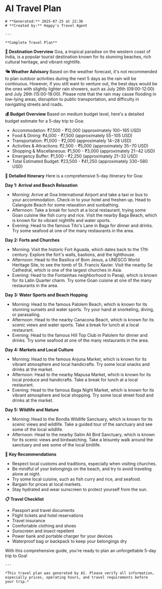 # AI Travel Plan

    # **Generated:** 2025-07-25 at 22:36  
    # **Created by:** Happy's Travel Agent

    ---

    **Complete Travel Plan**

**📍 Destination Overview**
Goa, a tropical paradise on the western coast of India, is a popular tourist destination known for its stunning beaches, rich cultural heritage, and vibrant nightlife.

**🌤️ Weather Advisory**
Based on the weather forecast, it's not recommended to plan outdoor activities during the next 5 days as the rain will be continuous. However, if you still want to venture out, the best days would be the ones with slightly lighter rain showers, such as July 26th (09:00-12:00) and July 26th (15:00-18:00). Please note that the rain may cause flooding in low-lying areas, disruption to public transportation, and difficulty in navigating streets and roads.

**💰 Budget Overview**
Based on medium budget level, here's a detailed budget estimate for a 5-day trip to Goa:

* Accommodation: ₹7,500 - ₹12,000 (approximately $100-$165 USD)
* Food & Dining: ₹4,000 - ₹7,500 (approximately $55-$105 USD)
* Transportation: ₹1,000 - ₹2,000 (approximately $14-$28 USD)
* Activities & Attractions: ₹2,500 - ₹5,000 (approximately $35-$70 USD)
* Shopping & Miscellaneous: ₹1,500 - ₹3,000 (approximately $21-$42 USD)
* Emergency Buffer: ₹1,500 - ₹2,250 (approximately $21-$32 USD)
* Total Estimated Budget: ₹23,500 - ₹41,250 (approximately $330-$580 USD)

**📅 Detailed Itinerary**
Here is a comprehensive 5-day itinerary for Goa:

**Day 1: Arrival and Beach Relaxation**

* Morning: Arrive at Goa International Airport and take a taxi or bus to your accommodation. Check-in to your hotel and freshen up. Head to Calangute Beach for some relaxation and sunbathing.
* Afternoon: Take a break for lunch at a local restaurant, trying some Goan cuisine like fish curry and rice. Visit the nearby Baga Beach, which is known for its vibrant nightlife and water sports.
* Evening: Head to the famous Tito's Lane in Baga for dinner and drinks. Try some seafood at one of the many restaurants in the area.

**Day 2: Forts and Churches**

* Morning: Visit the historic Fort Aguada, which dates back to the 17th century. Explore the fort's walls, bastions, and the lighthouse.
* Afternoon: Head to the Basilica of Bom Jesus, a UNESCO World Heritage Site, to see the tomb of St. Francis Xavier. Visit the nearby Se Cathedral, which is one of the largest churches in Asia.
* Evening: Head to the Fontainhas neighborhood in Panaji, which is known for its Latin Quarter charm. Try some Goan cuisine at one of the many restaurants in the area.

**Day 3: Water Sports and Beach Hopping**

* Morning: Head to the famous Palolem Beach, which is known for its stunning sunsets and water sports. Try your hand at snorkeling, diving, or parasailing.
* Afternoon: Head to the nearby Canacona Beach, which is known for its scenic views and water sports. Take a break for lunch at a local restaurant.
* Evening: Head to the famous Hill Top Club in Palolem for dinner and drinks. Try some seafood at one of the many restaurants in the area.

**Day 4: Markets and Local Culture**

* Morning: Head to the famous Anjuna Market, which is known for its vibrant atmosphere and local handicrafts. Try some local snacks and drinks at the market.
* Afternoon: Head to the nearby Mapusa Market, which is known for its local produce and handicrafts. Take a break for lunch at a local restaurant.
* Evening: Head to the famous Baga Night Market, which is known for its vibrant atmosphere and local shopping. Try some local street food and drinks at the market.

**Day 5: Wildlife and Nature**

* Morning: Head to the Bondla Wildlife Sanctuary, which is known for its scenic views and wildlife. Take a guided tour of the sanctuary and see some of the local wildlife.
* Afternoon: Head to the nearby Salim Ali Bird Sanctuary, which is known for its scenic views and birdwatching. Take a leisurely walk around the sanctuary and see some of the local birdlife.

**🎯 Key Recommendations**
* Respect local customs and traditions, especially when visiting churches.
* Be mindful of your belongings on the beach, and try to avoid traveling alone at night.
* Try some local cuisine, such as fish curry and rice, and seafood.
* Bargain for prices at local markets.
* Stay hydrated and wear sunscreen to protect yourself from the sun.

**📋 Travel Checklist**
* Passport and travel documents
* Flight tickets and hotel reservations
* Travel insurance
* Comfortable clothing and shoes
* Sunscreen and insect repellent
* Power bank and portable charger for your devices
* Waterproof bag or backpack to keep your belongings dry

With this comprehensive guide, you're ready to plan an unforgettable 5-day trip to Goa!

    ---

    *This travel plan was generated by AI. Please verify all information, especially prices, operating hours, and travel requirements before your trip.*
    